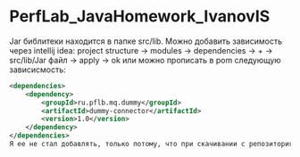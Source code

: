 # PerfLab_JavaHomework_IvanovIS
Jar библитеки находится в папке src/lib. Можно добавить зависимость через intellij idea: 
project structure -> modules -> dependencies -> + ->  src/lib/Jar файл -> apply -> ok 
или можно прописать в pom следующую зависисмость:
```xml
<dependencies>
    <dependency>
        <groupId>ru.pflb.mq.dummy</groupId>
        <artifactId>dummy-connector</artifactId>
        <version>1.0</version>
    </dependency>
</dependencies>
Я ее не стал добавлять, только потому, что при скачивании с репозитория пропадают коментарии кода, но при добаленнии кода после скачивания все работает нормально
